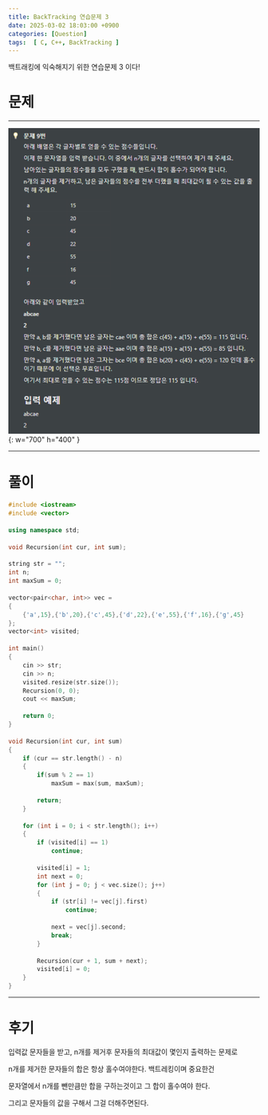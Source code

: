 ```yaml
---
title: BackTracking 연습문제 3
date: 2025-03-02 18:03:00 +0900
categories: [Question]  
tags:  [ C, C++, BackTracking ]
---
```


백트래킹에 익숙해지기 위한 연습문제 3 이다!

# 문제   
---------------------------------------
![Desktop View](/assets/img/backtracking3.png){: w="700" h="400" }

---------------------------------------

# 풀이

```c++
#include <iostream>
#include <vector>

using namespace std;

void Recursion(int cur, int sum);

string str = "";
int n;
int maxSum = 0;

vector<pair<char, int>> vec =
{
    {'a',15},{'b',20},{'c',45},{'d',22},{'e',55},{'f',16},{'g',45}
};
vector<int> visited;

int main()
{
    cin >> str;
    cin >> n;
    visited.resize(str.size());
    Recursion(0, 0);
    cout << maxSum;
    
    return 0;
}

void Recursion(int cur, int sum)
{
    if (cur == str.length() - n)
    {
        if(sum % 2 == 1)
            maxSum = max(sum, maxSum);
        
        return;
    }
    
    for (int i = 0; i < str.length(); i++)
    {
        if (visited[i] == 1)
        	continue;
        
        visited[i] = 1;
        int next = 0;
        for (int j = 0; j < vec.size(); j++)
        {
            if (str[i] != vec[j].first)
                continue;
            
            next = vec[j].second;
            break;
        }
        
        Recursion(cur + 1, sum + next);
        visited[i] = 0;
    }
}
```
---------------------------------------

# 후기

입력값 문자들을 받고, n개를 제거후 문자들의 최대값이 몇인지 출력하는 문제로

n개를 제거한 문자들의 합은 항상 홀수여야한다. 백트레킹이며 중요한건

문자열에서 n개를 뺀만큼만 합을 구하는것이고 그 합이 홀수여야 한다.

그리고 문자들의 값을 구해서 그걸 더해주면된다.
